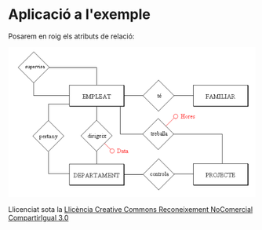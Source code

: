 # Aplicació a l'exemple

Posarem en roig els atributs de relació:



![](relacio6.png)



Llicenciat sota la  [Llicència Creative Commons Reconeixement NoComercial
CompartirIgual 3.0](http://creativecommons.org/licenses/by-nc-sa/3.0/)

